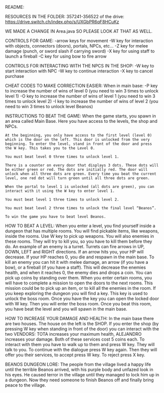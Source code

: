 README:

RESOURCES IN THE FOLDER: 357241-356522 of the drive: https://drive.switch.ch/index.php/s/UXGbPR6qF8HCuKz

WE MADE A CHANGE IN Area.java SO PLEASE LOOK AT THAT AS WELL.

CONTROLS FOR GAME:
    -arrow keys for movement
    -W key for interaction with objects, connectors (doors), portals, NPCs, etc…
    -Z key for melee damage (punch, or sword slash if carrying sword)
    -X key for using staff to launch a fireball
    -C key for using bow to fire arrow

CONTROLS FOR INTERACTING WITH THE NPCS IN THE SHOP:
    -W key to start interaction with NPC
    -W key to continue interaction
    -X key to cancel purchase

CHEAT CODES TO MAKE CORRECTION EASIER:
	When in main base:
	-P key to increase the number of wins of level 0 (you need to win 3 times to unlock level 1)
	-O key to increase the number of wins of level 1 (you need to win 3 times to unlock level 2)
	-I key to increase the number of wins of level 2 (you need to win 3 times to unlock level Beanos)

INSTRUCTIONS TO BEAT THE GAME:
    When the game starts, you spawn in an area called Main Base. Here you have access to the levels, the shop and NPCs. 

    At the beginning, you only have access to the first level (level 0) which is the door on the left. This door is unlocked from the very beginning. To enter the level, stand in front of the door and press the W key. This takes you to the Level 0. 

    You must beat level 0 three times to unlock level 1.

    There is a counter on every door that displays 3 dots. These dots will be either green or red. The dots are initially red. The door will unlock when all three dots are green. Every time you beat the current level, one red dot will turn green until all three dots are green. 

    When the portal to level 1 is unlocked (all dots are green), you can interact with it using the W key to enter level 1.

    You must beat level 1 three times to unlock level 2.

    You must beat level 2 three times to unlock the final level “Beanos”.

    To win the game you have to beat level Beanos.

HOW TO BEAT A LEVEL:
    When you enter a level, you find yourself inside a dungeon that has multiple rooms. You will find pickable items, like weapons, inside the rooms. Use W key to pick up weapons. You will also enemies in these rooms. They will try to kill you, so you have to kill them before they do. An example of an enemy is a turret. Turrets can fire arrows in UP, DOWN, LEFT and RIGHT directions. If an arrow hits you, your HP will decrease. If your HP reaches 0, you die and respawn in the main base. To kill an enemy you can hit it with melee damage, an arrow (if you have a bow), or a fireball (if you have a staff). This will decrease the enemies health, and when it reaches 0, the enemy dies and drops a coin. You can pick up coins by standing over them. When you enter certain rooms, you will have to complete a mission to open the doors to the next rooms. This mission could be to pick up an item, or to kill all the enemies in the room. If you keep exploring the dungeon you will find a key. This key is used to unlock the boss room. Once you have the key you can open the locked door with W key. Then you will enter the boss room. Once you beat this room, you have beat the level and you will spawn in the main base.

HOW TO INCREASE YOUR DAMAGE AND HEALTH:
    In the main base there are two houses. The house on the left is the SHOP. If you enter the shop (by pressing W key when standing in front of the door) you can interact with the two VENDORS: TOTA increases your maximum health, ALEJANDRO increases your damage. Both of these services cost 5 coins each. To interact with them you have to walk up to them and press W key. They will talk to you. To continue with the dialogue press W key again. Then they will offer you their services, to accept press W key. To reject press X key. 

BEANOS DUNGEON LORE:
    The people from the village lived a happy life until the terrible Beanos arrived, with his purple body and unfazed look in his eyes. He caused terror in the village until they managed to lock him up in a dungeon. Now they need someone to finish Beanos off and finally bring peace to the village.
